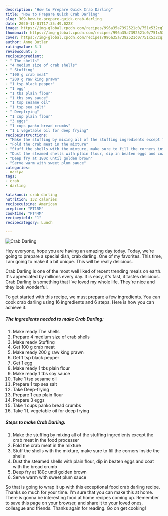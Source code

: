 ```yaml
---
description: "How to Prepare Quick Crab Darling"
title: "How to Prepare Quick Crab Darling"
slug: 309-how-to-prepare-quick-crab-darling
date: 2020-11-01T17:35:49.022Z
image: https://img-global.cpcdn.com/recipes/996a35a7392521c0/751x532cq70/crab-darling-recipe-main-photo.jpg
thumbnail: https://img-global.cpcdn.com/recipes/996a35a7392521c0/751x532cq70/crab-darling-recipe-main-photo.jpg
cover: https://img-global.cpcdn.com/recipes/996a35a7392521c0/751x532cq70/crab-darling-recipe-main-photo.jpg
author: Anne Butler
ratingvalue: 3.1
reviewcount: 5
recipeingredient:
- " The shells"
- "4 medium size of crab shells"
- " Stuffing"
- "100 g crab meat"
- "200 g raw king prawn"
- "1 tsp black pepper"
- "1 egg"
- "1 tbs plain flour"
- "1 tbs soy sauce"
- "1 tsp sesame oil"
- "1 tsp sea salt"
- " Deepfrying"
- "1 cup plain flour"
- "3 eggs"
- "1 cups panko bread crumbs"
- "1 L vegetable oil for deep frying"
recipeinstructions:
- "Make the stuffing by mixing all of the stuffing ingredients except the crab meat in the food processer"
- "Fold the crab meat in the mixture"
- "Stuff the shells with the mixture, make sure to fill the corners inside the shells"
- "Dust the steamed shells with plain flour, dip in beaten eggs and coat with the bread crumb"
- "Deep fry at 180c until golden brown"
- "Serve warm with sweet plum sauce"
categories:
- Recipe
tags:
- crab
- darling

katakunci: crab darling 
nutrition: 132 calories
recipecuisine: American
preptime: "PT15M"
cooktime: "PT44M"
recipeyield: "1"
recipecategory: Lunch

---
```



![Crab Darling](https://img-global.cpcdn.com/recipes/996a35a7392521c0/751x532cq70/crab-darling-recipe-main-photo.jpg)

Hey everyone, hope you are having an amazing day today. Today, we're going to prepare a special dish, crab darling. One of my favorites. This time, I am going to make it a bit unique. This will be really delicious.

Crab Darling is one of the most well liked of recent trending meals on earth. It's appreciated by millions every day. It is easy, it's fast, it tastes delicious. Crab Darling is something that I've loved my whole life. They're nice and they look wonderful.




To get started with this recipe, we must prepare a few ingredients. You can cook crab darling using 16 ingredients and 6 steps. Here is how you can achieve it.

<!--inarticleads1-->

##### The ingredients needed to make Crab Darling:

1. Make ready  The shells
1. Prepare 4 medium size of crab shells
1. Make ready  Stuffing
1. Get 100 g crab meat
1. Make ready 200 g raw king prawn
1. Get 1 tsp black pepper
1. Get 1 egg
1. Make ready 1 tbs plain flour
1. Make ready 1 tbs soy sauce
1. Take 1 tsp sesame oil
1. Prepare 1 tsp sea salt
1. Take  Deep-frying
1. Prepare 1 cup plain flour
1. Prepare 3 eggs
1. Take 1 cups panko bread crumbs
1. Take 1 L vegetable oil for deep frying




<!--inarticleads2-->

##### Steps to make Crab Darling:

1. Make the stuffing by mixing all of the stuffing ingredients except the crab meat in the food processer
1. Fold the crab meat in the mixture
1. Stuff the shells with the mixture, make sure to fill the corners inside the shells
1. Dust the steamed shells with plain flour, dip in beaten eggs and coat with the bread crumb
1. Deep fry at 180c until golden brown
1. Serve warm with sweet plum sauce




So that is going to wrap it up with this exceptional food crab darling recipe. Thanks so much for your time. I'm sure that you can make this at home. There is gonna be interesting food at home recipes coming up. Remember to save this page on your browser, and share it to your loved ones, colleague and friends. Thanks again for reading. Go on get cooking!
